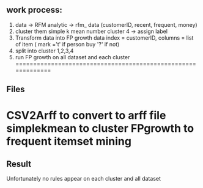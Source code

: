 

## work process: 
1. data -> RFM analytic -> rfm_ data (customerID, recent, frequent, money) 
2. cluster them simple k mean number cluster 4 ->  assign label 
3. Transform data into FP growth data index = customerID, columns = list of item ( mark ='t' if person buy '?' if not)
4. split into cluster 1,2,3,4 
5. run FP growth on all dataset and each cluster
=============================================================
## Files
CSV2Arff to convert to arff file 
simplekmean to cluster 
FPgrowth to frequent itemset mining
=============================================================
## Result
Unfortunately no rules appear on each cluster and all dataset 
